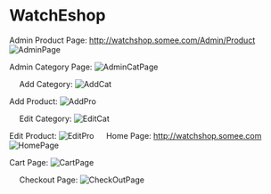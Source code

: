 # WatchEshop

Admin Product Page: http://watchshop.somee.com/Admin/Product
![AdminPage](https://user-images.githubusercontent.com/59777037/148106216-6a3546a2-955d-4393-8689-a92ea7cd4e0d.png)

Admin Category Page:
![AdminCatPage](https://user-images.githubusercontent.com/59777037/148106280-d8fa505b-323b-4195-9aae-a71497be2e94.png)

 
Add Category:
![AddCat](https://user-images.githubusercontent.com/59777037/148106305-c4dc708e-3f31-44f1-a373-c65bc1cf4f99.png)

Add Product:
![AddPro](https://user-images.githubusercontent.com/59777037/148106336-78395cb7-b344-4d63-90ca-8de94be208c8.png)

 
Edit Category:
![EditCat](https://user-images.githubusercontent.com/59777037/148106378-4e067b76-de18-42a9-9020-6ec1d124a907.png)

Edit Product:
![EditPro](https://user-images.githubusercontent.com/59777037/148106392-70af23e8-5eb9-4d02-a917-97dd790cc76f.png)
 
Home Page: http://watchshop.somee.com
![HomePage](https://user-images.githubusercontent.com/59777037/148106417-f83f9ce9-9528-405a-986f-a614f165689a.png)

Cart Page:
![CartPage](https://user-images.githubusercontent.com/59777037/148106436-882691f5-3218-4850-b6e4-3d514a4f1e83.png)

 
Checkout Page:
![CheckOutPage](https://user-images.githubusercontent.com/59777037/148106461-38c3759d-40b6-466a-bc18-3e9cd77c9d49.png)

